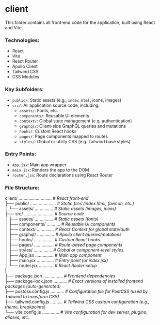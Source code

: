 # client
This folder contains all front-end code for the application, built using React and Vite.

### Technologies:
- React
- Vite
- React Router
- Apollo Client
- Tailwind CSS
- CSS Modules

### Key Subfolders:
- `public/`: Static assets (e.g., `index.html`, icons, images)
- `src/`: All application source code, including:
  - `assets/`: Fonts, etc.
  - `components/`: Reusable UI elements
  - `context/`: Global state management (e.g. authentication)
  - `graphql/`: Client-side GraphQL queries and mutations
  - `hooks/`: Custom React hooks
  - `pages/`: Page components mapped to routes
  - `styles/`: Global or utility CSS (e.g. Tailwind base styles)               

### Entry Points:
- `App.jsx`: Main app wrapper
- `main.jsx`: Renders the app to the DOM
- `router.jsx`: Route declarations using React Router

### File Structure:  
client/ ........................... *# React front-end*    
  ├── public/ ..................... *# Static files (index.html, favicon, etc.)*    
  │     └── assets/ ............... *# Static assets (images, icons)*    
  ├── src/ ........................ *# Source code*    
  │     ├── assets/ ............... *# Static assets (fonts)*    
  │     ├── components/ ........... *# Reusable UI components*    
  │     ├── context/ .............. *# React Context for global state/auth*    
  │     ├── graphql/ .............. *# Apollo client queries/mutations*    
  │     ├── hooks/ ................ *# Custom React hooks*    
  │     ├── pages/ ................ *# Route-based page components*    
  │     ├── styles/ ............... *# Global or component-level styles*    
  │     ├── App.jsx ............... *# Main app component*    
  │     ├── main.jsx .............. *# Entry point (or index.jsx)*    
  │     └── router.jsx ............ *# React Router setup*    
  |  
  ├── package.json ................ *# Frontend dependencies*    
  ├── package-lock.json ........... *# Exact versions of installed frontend packages (auto-generated)*    
  ├── postcss.config.js ........... *# Configuration file for PostCSS (used by Tailwind to transform CSS)*    
  ├── tailwind.config.js .......... *# Tailwind CSS custom configuration (e.g., theme, breakpoints)*   
  └── vite.config.js .............. *# Vite configuration for dev server, plugins, aliases, etc.*  
